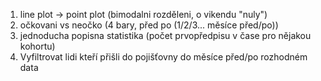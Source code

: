 1. line plot -> point plot (bimodalni rozděleni, o vikendu "nuly")
2. očkovani vs neočko (4 bary, před po (1/2/3... měsíce před/po))
3. jednoducha popisna statistika (počet prvopředpisu v čase pro nějakou kohortu)
4. Vyfiltrovat lidi kteří přišli do pojišťovny do měsíce před/po rozhodném data 